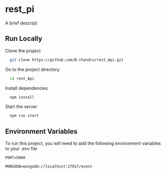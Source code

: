 # rest_pi

A brief descript
 
 ## Run Locally

Clone the project

```bash
  git clone https://github.com/B-chandru/rest_Api.git
```

Go to the project directory

```bash
  cd rest_Api
```

Install dependencies

```bash
  npm install
```

Start the server

```bash
  npm run start
```
  
## Environment Variables

To run this project, you will need to add the following environment variables to your .env file

`PORT=5000`

`MONGODB=mongodb://localhost:27017/event`

